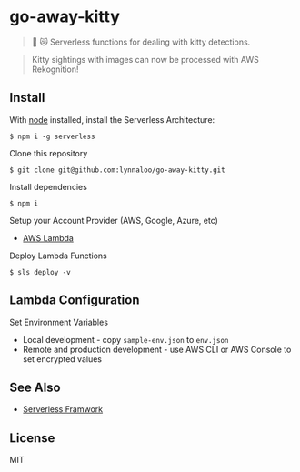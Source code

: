 # go-away-kitty

> :feet: :crying_cat_face: Serverless functions for dealing with kitty detections.

> Kitty sightings with images can now be processed with AWS Rekognition!

## Install

With [node](https://nodejs.org/) installed, install the Serverless Architecture:

```
$ npm i -g serverless
```

Clone this repository

```
$ git clone git@github.com:lynnaloo/go-away-kitty.git
```

Install dependencies

```
$ npm i
```

Setup your Account Provider (AWS, Google, Azure, etc)

*   [AWS Lambda](https://serverless.com/framework/docs/providers/aws/guide/credentials/)

Deploy Lambda Functions

```
$ sls deploy -v
```

## Lambda Configuration

Set Environment Variables

*   Local development - copy `sample-env.json` to `env.json`
*   Remote and production development - use AWS CLI or AWS Console to set encrypted values

## See Also

*   [Serverless Framwork](http://www.serverless.com)

## License

MIT
